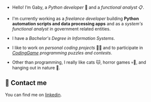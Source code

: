 - Hello! I’m Gaby, a *Python developer* 🐍 and a *functional analyst* 📋. 

- I'm currently working as a *freelance developer* building **Python automation scripts and data processing apps** and as a *system's functional analyst* in government related entities.

- I have a *Bachelor's Degree in Information Systems*. 

- I like to work on *personal coding projects* 👩‍💻 and to participate in *[CodingGame](https://www.codingame.com/profile/29187e3421413d7578c52e358849154e3732511) programming puzzles and contests*. 

- Other than programming, I really like cats 🐱, horror games 💀👾, and hanging out in nature 🍃.

## 📧 Contact me

You can find me on [linkedin](https://www.linkedin.com/in/gonzalezgbr/).

<!---
gonzalezgbr/gonzalezgbr is a ✨ special ✨ repository because its `README.md` (this file) appears on your GitHub profile.
You can click the Preview link to take a look at your changes.
--->
